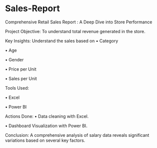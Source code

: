 # Sales-Report
Comprehensive Retail Sales Report : A Deep Dive into Store Performance

Project Objective:
  To understand total revenue generated in the store.

Key Insights:
Understand the sales based on
•	Category

•	Age

•	Gender


•	Price per Unit

•	Sales per Unit

Tools Used:

•	Excel

•	Power BI

Actions Done:
•	Data cleaning with Excel.

•	Dashboard Visualization with Power BI.


Conclusion:
A comprehensive analysis of salary data reveals significant variations based on several key factors.

